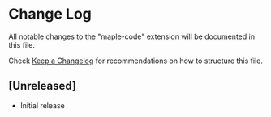 # Change Log

All notable changes to the "maple-code" extension will be documented in this file.

Check [Keep a Changelog](http://keepachangelog.com/) for recommendations on how to structure this file.

## [Unreleased]

- Initial release